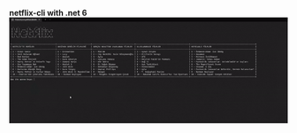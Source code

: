 **netflix-cli with .net 6**
![netflix-cli](https://raw.githubusercontent.com/cempehlivan/netflix-cli/master/neflix-cli.gif)